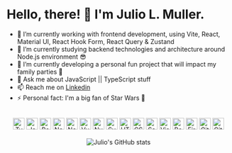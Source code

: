 # Hello, there! 👋 I'm **Julio L. Muller**.

- 🔭 I’m currently working with frontend development, using Vite, React, Material UI, React Hook Form, React Query & Zustand
- 🌱 I’m currently studying backend technologies and architecture around Node.js environment 😎
- 👯 I’m currently developing a personal fun project that will impact my family parties 🥳
- 💬 Ask me about JavaScript || TypeScript stuff
- 📫 Reach me on [Linkedin](https://linkedin.com/in/juliolmuller)
- ⚡ Personal fact: I'm a big fan of Star Wars 💖

<br />

<div align="center">
  <img alt="TypeScript" width="26px" src="https://cdn.jsdelivr.net/gh/devicons/devicon/icons/typescript/typescript-original.svg" />
  <img alt="JavaScript" width="26px" src="https://cdn.jsdelivr.net/gh/devicons/devicon/icons/javascript/javascript-original.svg" />
  <img alt="React" width="26px" src="https://cdn.jsdelivr.net/gh/devicons/devicon/icons/react/react-original.svg" />
  <img alt="Node.js" width="26px" src="https://cdn.jsdelivr.net/gh/devicons/devicon/icons/nodejs/nodejs-original.svg" />
  <img alt="Next.js" width="26px" src="https://cdn.jsdelivr.net/gh/devicons/devicon/icons/nextjs/nextjs-original.svg" />
  <img alt="Vue" width="26px" src="https://cdn.jsdelivr.net/gh/devicons/devicon/icons/vuejs/vuejs-original.svg" />
  <img alt="Nuxt.js" width="26px" src="https://cdn.jsdelivr.net/gh/devicons/devicon/icons/nuxtjs/nuxtjs-original.svg" />
  <img alt="Svelte" width="26px" src="https://cdn.jsdelivr.net/gh/devicons/devicon/icons/svelte/svelte-original.svg" />
  <img alt="HTML5" width="26px" src="https://cdn.jsdelivr.net/gh/devicons/devicon/icons/html5/html5-original.svg" />
  <img alt="CSS3" width="26px" src="https://cdn.jsdelivr.net/gh/devicons/devicon/icons/css3/css3-original.svg" />
  <img alt="Sass" width="26px" src="https://cdn.jsdelivr.net/gh/devicons/devicon/icons/sass/sass-original.svg" />
  <img alt="Visual Studio Code" width="26px" src="https://cdn.jsdelivr.net/gh/devicons/devicon/icons/vscode/vscode-original.svg" />
  <img alt="PostgreSQL" width="26px" src="https://cdn.jsdelivr.net/gh/devicons/devicon/icons/postgresql/postgresql-original.svg" />
  <img alt="Firebase" width="26px" src="https://cdn.jsdelivr.net/gh/devicons/devicon/icons/firebase/firebase-plain.svg" />
  <img alt="Git" width="26px" src="https://cdn.jsdelivr.net/gh/devicons/devicon/icons/git/git-original.svg" />
  <img alt="GitHub" width="26px" src="https://user-images.githubusercontent.com/3369400/139447912-e0f43f33-6d9f-45f8-be46-2df5bbc91289.png" />
</div>

<br />

<div align="center">
  <img src="https://github-readme-stats.vercel.app/api?username=juliolmuller&count_private=true&show_icons=true&&theme=nightowl" alt="Julio's GitHub stats" />
</div>
